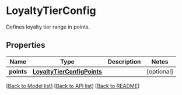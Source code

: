# LoyaltyTierConfig

Defines loyalty tier range in points.

## Properties
Name | Type | Description | Notes
------------ | ------------- | ------------- | -------------
**points** | [**LoyaltyTierConfigPoints**](LoyaltyTierConfigPoints.md) |  | [optional] 

[[Back to Model list]](../README.md#documentation-for-models) [[Back to API list]](../README.md#documentation-for-api-endpoints) [[Back to README]](../README.md)


